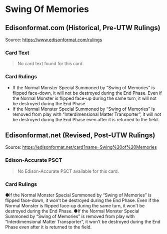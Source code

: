 # Swing Of Memories

## Edisonformat.com (Historical, Pre-UTW Rulings)

Source: https://www.edisonformat.com/rulings

### Card Text

> No card text found for this card.

### Card Rulings

*   If the Normal Monster Special Summoned by “Swing of Memories” is flipped face-down, it will not be destroyed during the End Phase. Even if the Normal Monster is flipped face-up during the same turn, it will not be destroyed during the End Phase.
*   If the Normal Monster Special Summoned by “Swing of Memories” is removed from play with “Interdimensional Matter Transporter”, it will not be destroyed during the End Phase even after it is returned to the field.

## Edisonformat.net (Revised, Post-UTW Rulings)

Source: https://edisonformat.net/card?name=Swing%20of%20Memories

### Edison-Accurate PSCT

> No Edison-Accurate PSCT available for this card.

### Card Rulings

●If the Normal Monster Special Summoned by “Swing of Memories” is flipped face-down, it won't be destroyed during the End Phase. Even if the Normal Monster is flipped face-up during the same turn, it won't be destroyed during the End Phase.
●If the Normal Monster Special Summoned by “Swing of Memories” is removed from play with “Interdimensional Matter Transporter”, it won't be destroyed during the End Phase even after it is returned to the field.
            